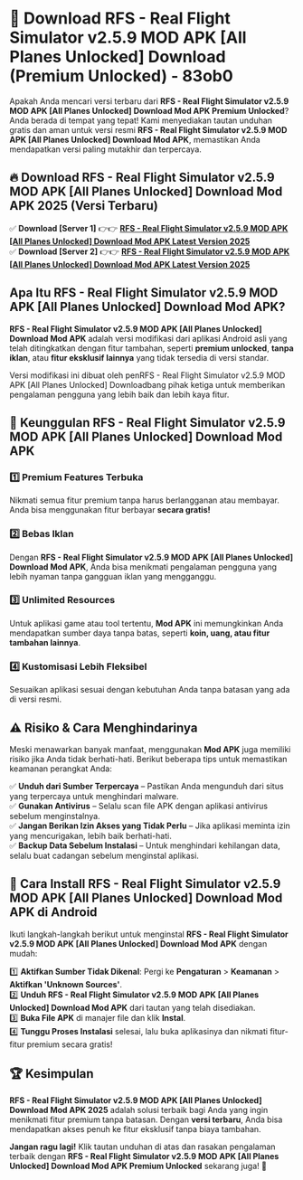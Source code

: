 # 🎯 Download RFS - Real Flight Simulator v2.5.9 MOD APK [All Planes Unlocked] Download (Premium Unlocked) -  83ob0

Apakah Anda mencari versi terbaru dari **RFS - Real Flight Simulator v2.5.9 MOD APK [All Planes Unlocked] Download Mod APK Premium Unlocked**? Anda berada di tempat yang tepat! Kami menyediakan tautan unduhan gratis dan aman untuk versi resmi **RFS - Real Flight Simulator v2.5.9 MOD APK [All Planes Unlocked] Download Mod APK**, memastikan Anda mendapatkan versi paling mutakhir dan terpercaya.

## 🔥 Download RFS - Real Flight Simulator v2.5.9 MOD APK [All Planes Unlocked] Download Mod APK 2025 (Versi Terbaru)

✅ **Download [Server 1]** 👉👉 [**RFS - Real Flight Simulator v2.5.9 MOD APK [All Planes Unlocked] Download Mod APK Latest Version 2025**](https://momento.my/?title=RFS_-_Real_Flight_Simulator_v2.5.9_MOD_APK_[All_Planes_Unlocked]_Download)  
✅ **Download [Server 2]** 👉👉 [**RFS - Real Flight Simulator v2.5.9 MOD APK [All Planes Unlocked] Download Mod APK Latest Version 2025**](https://momento.my/?title=RFS_-_Real_Flight_Simulator_v2.5.9_MOD_APK_[All_Planes_Unlocked]_Download)  

## Apa Itu RFS - Real Flight Simulator v2.5.9 MOD APK [All Planes Unlocked] Download Mod APK?

**RFS - Real Flight Simulator v2.5.9 MOD APK [All Planes Unlocked] Download Mod APK** adalah versi modifikasi dari aplikasi Android asli yang telah ditingkatkan dengan fitur tambahan, seperti **premium unlocked**, **tanpa iklan**, atau **fitur eksklusif lainnya** yang tidak tersedia di versi standar.

Versi modifikasi ini dibuat oleh penRFS - Real Flight Simulator v2.5.9 MOD APK [All Planes Unlocked] Downloadbang pihak ketiga untuk memberikan pengalaman pengguna yang lebih baik dan lebih kaya fitur.

## 🎯 Keunggulan RFS - Real Flight Simulator v2.5.9 MOD APK [All Planes Unlocked] Download Mod APK

### 1️⃣ Premium Features Terbuka
Nikmati semua fitur premium tanpa harus berlangganan atau membayar. Anda bisa menggunakan fitur berbayar **secara gratis!**

### 2️⃣ Bebas Iklan
Dengan **RFS - Real Flight Simulator v2.5.9 MOD APK [All Planes Unlocked] Download Mod APK**, Anda bisa menikmati pengalaman pengguna yang lebih nyaman tanpa gangguan iklan yang mengganggu.

### 3️⃣ Unlimited Resources
Untuk aplikasi game atau tool tertentu, **Mod APK** ini memungkinkan Anda mendapatkan sumber daya tanpa batas, seperti **koin, uang, atau fitur tambahan lainnya**.

### 4️⃣ Kustomisasi Lebih Fleksibel
Sesuaikan aplikasi sesuai dengan kebutuhan Anda tanpa batasan yang ada di versi resmi.

## ⚠️ Risiko & Cara Menghindarinya

Meski menawarkan banyak manfaat, menggunakan **Mod APK** juga memiliki risiko jika Anda tidak berhati-hati. Berikut beberapa tips untuk memastikan keamanan perangkat Anda:

✅ **Unduh dari Sumber Terpercaya** – Pastikan Anda mengunduh dari situs yang terpercaya untuk menghindari malware.  
✅ **Gunakan Antivirus** – Selalu scan file APK dengan aplikasi antivirus sebelum menginstalnya.  
✅ **Jangan Berikan Izin Akses yang Tidak Perlu** – Jika aplikasi meminta izin yang mencurigakan, lebih baik berhati-hati.  
✅ **Backup Data Sebelum Instalasi** – Untuk menghindari kehilangan data, selalu buat cadangan sebelum menginstal aplikasi.

## 📌 Cara Install RFS - Real Flight Simulator v2.5.9 MOD APK [All Planes Unlocked] Download Mod APK di Android

Ikuti langkah-langkah berikut untuk menginstal **RFS - Real Flight Simulator v2.5.9 MOD APK [All Planes Unlocked] Download Mod APK** dengan mudah:

1️⃣ **Aktifkan Sumber Tidak Dikenal**: Pergi ke **Pengaturan** > **Keamanan** > **Aktifkan 'Unknown Sources'**.  
2️⃣ **Unduh RFS - Real Flight Simulator v2.5.9 MOD APK [All Planes Unlocked] Download Mod APK** dari tautan yang telah disediakan.  
3️⃣ **Buka File APK** di manajer file dan klik **Instal**.  
4️⃣ **Tunggu Proses Instalasi** selesai, lalu buka aplikasinya dan nikmati fitur-fitur premium secara gratis!

## 🏆 Kesimpulan

**RFS - Real Flight Simulator v2.5.9 MOD APK [All Planes Unlocked] Download Mod APK 2025** adalah solusi terbaik bagi Anda yang ingin menikmati fitur premium tanpa batasan. Dengan **versi terbaru**, Anda bisa mendapatkan akses penuh ke fitur eksklusif tanpa biaya tambahan.

**Jangan ragu lagi!** Klik tautan unduhan di atas dan rasakan pengalaman terbaik dengan **RFS - Real Flight Simulator v2.5.9 MOD APK [All Planes Unlocked] Download Mod APK Premium Unlocked** sekarang juga! 🚀
